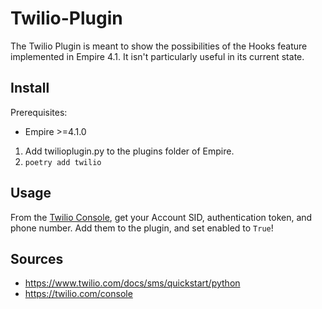 # Twilio-Plugin
The Twilio Plugin is meant to show the possibilities of the Hooks feature implemented in Empire 4.1.
It isn't particularly useful in its current state.

## Install
Prerequisites:
- Empire >=4.1.0

1. Add twilioplugin.py to the plugins folder of Empire.
2. `poetry add twilio`

## Usage
From the [Twilio Console](https://www.twilio.com/console), get your Account SID, authentication token, and phone number.
Add them to the plugin, and set enabled to `True`!

## Sources
- https://www.twilio.com/docs/sms/quickstart/python
- https://twilio.com/console
